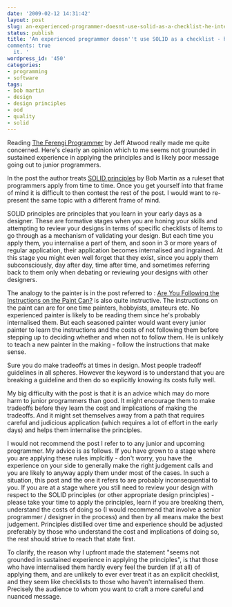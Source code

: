 ```yaml
---
date: '2009-02-12 14:31:42'
layout: post
slug: an-experienced-programmer-doesnt-use-solid-as-a-checklist-he-internalises-it
status: publish
title: 'An experienced programmer doesn''t use SOLID as a checklist - he internalises
comments: true
  it. '
wordpress_id: '450'
categories:
- programming
- software
tags:
- bob martin
- design
- design principles
- ood
- quality
- solid
---
```


Reading [The Ferengi Programmer](http://www.codinghorror.com/blog/archives/001225.html) by Jeff Atwood really made me quite concerned. Here's clearly an opinion which to me seems not grounded in sustained experience in applying the principles and is likely poor message going out to junior programmers.

In the post the author treats [SOLID principles](http://butunclebob.com/ArticleS.UncleBob.PrinciplesOfOod) by Bob Martin as a ruleset that programmers apply from time to time. Once you get yourself into that frame of mind it is difficult to then contest the rest of the post. I would want to re-present the same topic with a different frame of mind. 

SOLID principles are principles that you learn in your early days as a designer. These are formative stages when you are honing your skills and attempting to review your designs in terms of specific checklists of items to go through as a mechanism of validating your design. But each time you apply them, you internalise a part of them, and soon in 3 or more years of regular application, their application becomes internalised and ingrained. At this stage you might even well forget that they exist, since you apply them subconsciously, day after day, time after time, and sometimes referring back to them only when debating or reviewing your designs with other designers. 

The analogy to the painter is in the post referred to : [Are You Following the Instructions on the Paint Can?](http://www.codinghorror.com/blog/archives/000568.html) is also quite instructive. The instructions on the paint can are for one time painters, hobbyists, amateurs etc. No experienced painter is likely to be reading them since he's probably internalised them. But each seasoned painter would want every junior painter to learn the instructions and the costs of not following them before stepping up to deciding whether and when not to follow them. He is unlikely to teach a new painter in the making - follow the instructions that make sense. 

Sure you do make tradeoffs at times in design. Most people tradeoff guidelines in all spheres. However the keyword is to understand that you are breaking a guideline and then do so explicitly knowing its costs fully well. 

My big difficulty with the post is that it is an advice which may do more harm to junior programmers than good. It might encourage them to make tradeoffs before they learn the cost and implications of making the tradeoffs. And it might set themselves away from a path that requires careful and judicious application (which requires a lot of effort in the early days) and helps them internalise the principles. 

I would not recommend the post I refer to to any junior and upcoming programmer. My advice is as follows. If you have grown to a stage where you are applying these rules implcitly - don't worry, you have the experience on your side to generally make the right judgement calls and you are likely to anyway apply them under most of the cases. In such a situation, this post and the one it refers to are probably inconsequential to you. If you are at a stage where you still need to review your design with respect to the SOLID principles (or other appropriate design principles) - please take your time to apply the principles, learn if you are breaking them, understand the costs of doing so (I would recommend that involve a senior programmer / designer in the process) and then by all means make the best judgement. Principles distilled over time and experience should be adjusted preferably by those who understand the cost and implications of doing so, the rest should strive to reach that state first.

To clarify, the reason why I upfront made the statement "seems not grounded in sustained experience in applying the principles", is that those who have internalised them hardly every feel the burden (if at all) of applying them, and are unlikely to ever ever treat it as an explicit checklist, and they seem like checklists to those who haven't internalised them. Precisely the audience to whom you want to craft a more careful and nuanced message.
